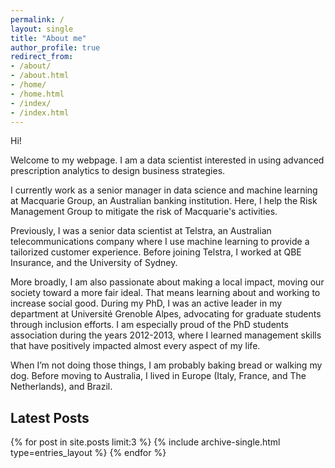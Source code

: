 ```yaml
---
permalink: /
layout: single
title: "About me"
author_profile: true
redirect_from:
- /about/
- /about.html
- /home/
- /home.html
- /index/
- /index.html
---
```


Hi!

Welcome to my webpage. I am a data scientist interested in using advanced prescription analytics to design business
strategies.

I currently work as a senior manager in data science and machine learning at Macquarie Group, an Australian banking
institution. Here, I help the Risk Management Group to mitigate the risk of Macquarie's activities.

Previously, I was a senior data scientist at Telstra, an Australian telecommunications company where I use machine
learning to provide a tailorized customer experience. Before joining Telstra, I worked at QBE Insurance, and the
University of Sydney.

More broadly, I am also passionate about making a local impact, moving our society toward a more fair ideal. That means
learning about and working to increase social good. During my PhD, I was an active leader in my department at Université
Grenoble Alpes, advocating for graduate students through inclusion efforts. I am especially proud of the PhD students
association during the years 2012-2013, where I learned management skills that have positively impacted almost every
aspect of my life.

When I’m not doing those things, I am probably baking bread or walking my dog. Before moving to Australia, I lived in
Europe (Italy, France, and The Netherlands), and Brazil.

## Latest Posts

{% for post in site.posts limit:3 %}
  {% include archive-single.html type=entries_layout %}
{% endfor %}
